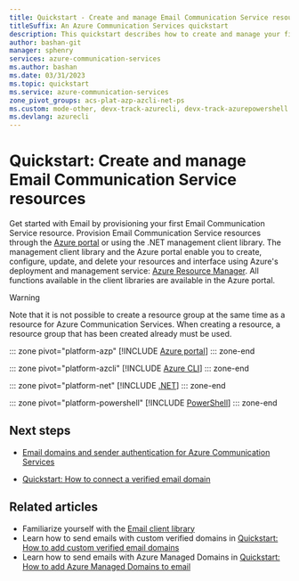 ```yaml
---
title: Quickstart - Create and manage Email Communication Service resource in Azure Communication Services
titleSuffix: An Azure Communication Services quickstart
description: This quickstart describes how to create and manage your first Azure Email Communication Service resource.
author: bashan-git
manager: sphenry
services: azure-communication-services
ms.author: bashan
ms.date: 03/31/2023
ms.topic: quickstart
ms.service: azure-communication-services
zone_pivot_groups: acs-plat-azp-azcli-net-ps
ms.custom: mode-other, devx-track-azurecli, devx-track-azurepowershell
ms.devlang: azurecli 
---
```

# Quickstart: Create and manage Email Communication Service resources

 
Get started with Email by provisioning your first Email Communication Service resource. Provision Email Communication Service resources through the [Azure portal](https://portal.azure.com/) or using the .NET management client library. The management client library and the Azure portal enable you to create, configure, update, and delete your resources and interface using Azure's deployment and management service: [Azure Resource Manager](../../../azure-resource-manager/management/overview.md). All functions available in the client libraries are available in the Azure portal.

> [!WARNING]
> Note that it is not possible to create a resource group at the same time as a resource for Azure Communication Services. When creating a resource, a resource group that has been created already must be used.

::: zone pivot="platform-azp"
[!INCLUDE [Azure portal](./includes/create-email-resource-az-portal.md)]
::: zone-end

::: zone pivot="platform-azcli"
[!INCLUDE [Azure CLI](./includes/create-email-resource-az-cli.md)]
::: zone-end

::: zone pivot="platform-net"
[!INCLUDE [.NET](./includes/create-email-resource-dot-net.md)]
::: zone-end

::: zone pivot="platform-powershell"
[!INCLUDE [PowerShell](./includes/create-email-resource-powershell.md)]
::: zone-end

## Next steps

* [Email domains and sender authentication for Azure Communication Services](../../concepts/email/email-domain-and-sender-authentication.md)

* [Quickstart: How to connect a verified email domain](../../quickstarts/email/connect-email-communication-resource.md)

## Related articles

- Familiarize yourself with the [Email client library](../../concepts/email/sdk-features.md)
- Learn how to send emails with custom verified domains in [Quickstart: How to add custom verified email domains](../../quickstarts/email/add-custom-verified-domains.md)
- Learn how to send emails with Azure Managed Domains in [Quickstart: How to add Azure Managed Domains to email](../../quickstarts/email/add-azure-managed-domains.md)
